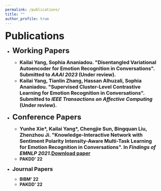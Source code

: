 ```yaml
---
permalink: /publications/
title: ""
author_profile: true
---
```



<b><font size=6>Publications</font>

* <b><font size=5>Working Papers</font>
  * <font size=3><b>Kailai Yang</b>, Sophia Ananiadou. "Disentangled Variational Autoencoder for Emotion Recognition in Conversations". Submitted to <i>AAAI 2023</i> (Under review).</font>
  * <font size=3><b>Kailai Yang</b>, Tianlin Zhang, Hassan Alhuzali, Sophia Ananiadou. "Supervised Cluster-Level Contrastive Learning for Emotion Recognition in Conversations". Submitted to <i>IEEE Transactions on Affective Computing</i> (Under review).</font>

* <b><font size=5>Conference Papers</font>
  * <font size=3>Yunhe Xie*, <b>Kailai Yang</b>*, Chengjie Sun, Bingquan Liu, Zhenzhou Ji. "Knowledge-Interactive Network with Sentiment Polarity Intensity-Aware
Multi-Task Learning for Emotion Recognition in Conversations". In <i>Findings of EMNLP 2021</i>.[Download paper](https://aclanthology.org/2021.findings-emnlp.245/)</font>
  * PAKDD' 22

* <b><font size=4>Journal Papers</font>
  * BIBM' 22
  * PAKDD' 22
